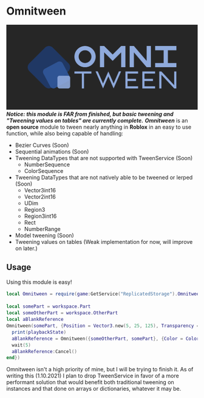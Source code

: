 # Omnitween
![alt text](https://github.com/Devollin/OmniTween/blob/master/assets/Omnitween-logo-v1.png?raw=true)
**_Notice: this module is FAR from finished, but basic tweening and "Tweening values on tables" are currently complete._**
**_Omnitween_** is an **open source** module to tween nearly anything in **Roblox** in an easy to use function, while also being capable of handling:
- Bezier Curves (Soon)
- Sequential animations (Soon)
- Tweening DataTypes that are not supported with TweenService (Soon)
  - NumberSequence
  - ColorSequence
- Tweening DataTypes that are not natively able to be tweened or lerped (Soon)
  - Vector3int16
  - Vector2int16
  - UDim
  - Region3
  - Region3int16
  - Rect
  - NumberRange
- Model tweening (Soon)
- Tweening values on tables (Weak implementation for now, will improve on later.)

## Usage

Using this module is easy!
```lua
local Omnitween = require(game:GetService("ReplicatedStorage").Omnitween) -- Or wherever you want to put it!

local somePart = workspace.Part
local someOtherPart = workspace.OtherPart
local aBlankReference
Omnitween(somePart, {Position = Vector3.new(5, 25, 125), Transparency = 0.5}, {Time = 5, CB = function(object, properties, modifiers, playbackState)
  print(playbackState)
  aBlankReference = Omnitween({someOtherPart, somePart}, {Color = Color3.new(1, 0.5, 0)}, {T = 10})
  wait(5)
  aBlankReference:Cancel()
end})
```
Omnitween isn't a high priority of mine, but I will be trying to finish it. 
As of writing this (1.10.2021) I plan to drop TweenService in favor of a more performant solution that would benefit both traditional tweening on instances and that done on arrays or dictionaries, whatever it may be.
